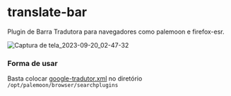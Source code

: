 # translate-bar
Plugin de Barra Tradutora para navegadores como palemoon e firefox-esr.

![Captura de tela_2023-09-20_02-47-32](https://github.com/proxlu/translate-bar/assets/105125779/c9f53cea-078f-488c-93ee-1782b12860cf)

### Forma de usar
Basta colocar [google-tradutor.xml](https://github.com/proxlu/translate-bar/raw/main/google-tradutor.xml) no diretório `/opt/palemoon/browser/searchplugins`
